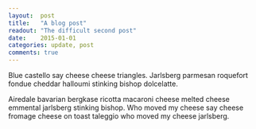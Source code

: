 ```yaml
---
layout:  post
title:   "A blog post"
readout: "The difficult second post"
date:    2015-01-01
categories: update, post
comments: true
---
```


Blue castello say cheese cheese triangles. Jarlsberg parmesan roquefort fondue cheddar halloumi stinking bishop dolcelatte. 

Airedale bavarian bergkase ricotta macaroni cheese melted cheese emmental jarlsberg stinking bishop. Who moved my cheese say cheese fromage cheese on toast taleggio who moved my cheese jarlsberg.
